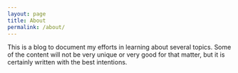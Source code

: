 ```yaml
---
layout: page
title: About
permalink: /about/
---
```


This is a blog to document my efforts in learning about several topics. Some of the content will not be very unique or very good for that matter, but it is certainly written with the best intentions.